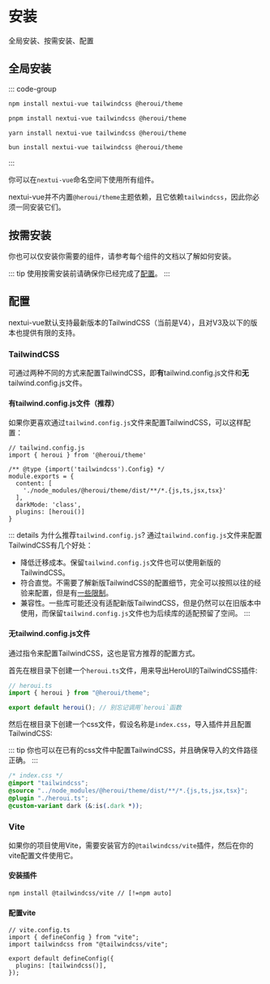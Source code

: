 # 安装
全局安装、按需安装、配置

## 全局安装
::: code-group
```bash [npm]
npm install nextui-vue tailwindcss @heroui/theme
```
```bash [pnpm]
pnpm install nextui-vue tailwindcss @heroui/theme
```
```bash [yarn]
yarn install nextui-vue tailwindcss @heroui/theme
```
```bash [bun]
bun install nextui-vue tailwindcss @heroui/theme
```
:::

你可以在`nextui-vue`命名空间下使用所有组件。

nextui-vue并不内置`@heroui/theme`主题依赖，且它依赖`tailwindcss`，因此你必须一同安装它们。

## 按需安装
你也可以仅安装你需要的组件，请参考每个组件的文档以了解如何安装。

::: tip
使用按需安装前请确保你已经完成了[配置](#配置)。
:::

## 配置
nextui-vue默认支持最新版本的TailwindCSS（当前是V4），且对V3及以下的版本也提供有限的支持。

### TailwindCSS
可通过两种不同的方式来配置TailwindCSS，即**有**tailwind.config.js文件和**无**tailwind.config.js文件。

#### 有tailwind.config.js文件（推荐）
如果你更喜欢通过`tailwind.config.js`文件来配置TailwindCSS，可以这样配置：

```js{2,6,7,8,9,10}
// tailwind.config.js
import { heroui } from '@heroui/theme'

/** @type {import('tailwindcss').Config} */
module.exports = {
  content: [
    './node_modules/@heroui/theme/dist/**/*.{js,ts,jsx,tsx}'
  ],
  darkMode: 'class',
  plugins: [heroui()]
}
```

::: details 为什么推荐`tailwind.config.js`?
通过`tailwind.config.js`文件来配置TailwindCSS有几个好处：

- 降低迁移成本。保留`tailwind.config.js`文件也可以使用新版的TailwindCSS。
- 符合直觉。不需要了解新版TailwindCSS的配置细节，完全可以按照以往的经验来配置，但是有[一些限制](https://tailwindcss.com/docs/functions-and-directives#config-directive)。
- 兼容性。一些库可能还没有适配新版TailwindCSS，但是仍然可以在旧版本中使用，而保留`tailwind.config.js`文件也为后续库的适配预留了空间。
:::

#### 无tailwind.config.js文件
通过指令来配置TailwindCSS，这也是官方推荐的配置方式。

首先在根目录下创建一个`heroui.ts`文件，用来导出HeroUI的TailwindCSS插件:

```ts
// heroui.ts
import { heroui } from "@heroui/theme";

export default heroui(); // 别忘记调用`heroui`函数
```

然后在根目录下创建一个css文件，假设名称是`index.css`，导入插件并且配置TailwindCSS:

::: tip
你也可以在已有的css文件中配置TailwindCSS，并且确保导入的文件路径正确。
:::

```css
/* index.css */
@import "tailwindcss";
@source "../node_modules/@heroui/theme/dist/**/*.{js,ts,jsx,tsx}";
@plugin "./heroui.ts";
@custom-variant dark (&:is(.dark *));
```

### Vite
如果你的项目使用Vite，需要安装官方的`@tailwindcss/vite`插件，然后在你的vite配置文件使用它。

#### 安装插件
```sh
npm install @tailwindcss/vite // [!=npm auto]
```

#### 配置vite
```ts{3,6}
// vite.config.ts
import { defineConfig } from "vite";
import tailwindcss from "@tailwindcss/vite";

export default defineConfig({
  plugins: [tailwindcss()],
});
```
